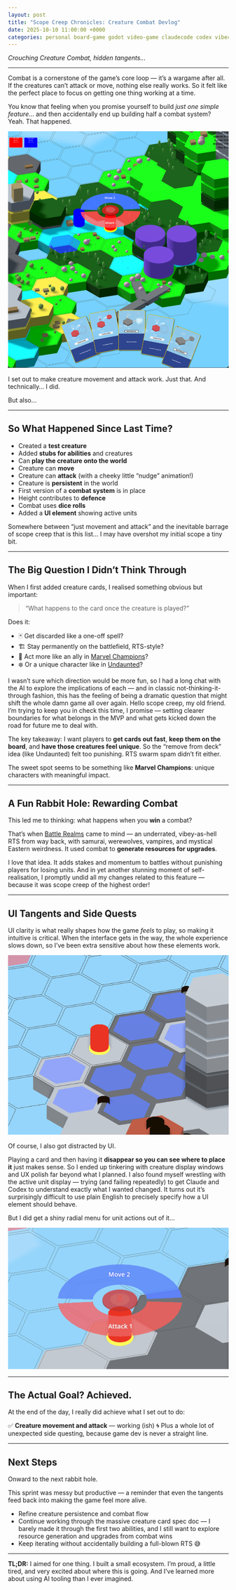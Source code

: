 ```yaml
---
layout: post
title: "Scope Creep Chronicles: Creature Combat Devlog"
date: 2025-10-10 11:00:00 +0000
categories: personal board-game godot video-game claudecode codex vibecoding
---
```


_Crouching Creature Combat, hidden tangents..._

---

Combat is a cornerstone of the game’s core loop — it’s a wargame after all. If the creatures can’t attack or move, nothing else really works. So it felt like the perfect place to focus on getting one thing working at a time.

You know that feeling when you promise yourself to build *just one simple feature*… and then accidentally end up building half a combat system?
Yeah. That happened.

![current wip](/assets/scope-creep/current.png)

I set out to make creature movement and attack work. Just that. And technically… I did.

But also…

---

## So What Happened Since Last Time?

* Created a **test creature**
* Added **stubs for abilities** and creatures
* Can **play the creature onto the world**
* Creature can **move**
* Creature can **attack** (with a cheeky little “nudge” animation!)
* Creature is **persistent** in the world
* First version of a **combat system** is in place
* Height contributes to **defence**
* Combat uses **dice rolls**
* Added a **UI element** showing active units

Somewhere between “just movement and attack” and the inevitable barrage of scope creep that is this list… I may have overshot my initial scope a tiny bit.

---

## The Big Question I Didn’t Think Through

When I first added creature cards, I realised something obvious but important:

> “What happens to the card once the creature is played?”

Does it:

* 🃏 Get discarded like a one-off spell?
* 🏗️ Stay permanently on the battlefield, RTS-style?
* 🧍 Act more like an ally in [Marvel Champions](https://boardgamegeek.com/boardgame/285774/marvel-champions-the-card-game|)?
* ❄️ Or a unique character like in [Undaunted](https://boardgamegeek.com/boardgame/268864/undaunted-normandy)?

I wasn’t sure which direction would be more fun, so I had a long chat with the AI to explore the implications of each — and in classic not-thinking-it-through fashion, this has the feeling of being a dramatic question that might shift the whole damn game all over again. Hello scope creep, my old friend. I’m trying to keep you in check this time, I promise — setting clearer boundaries for what belongs in the MVP and what gets kicked down the road for future me to deal with.

The key takeaway:
I want players to **get cards out fast**, **keep them on the board**, and **have those creatures feel unique**. So the “remove from deck” idea (like Undaunted) felt too punishing. RTS swarm spam didn’t fit either.

The sweet spot seems to be something like **Marvel Champions**: unique characters with meaningful impact.

---

## A Fun Rabbit Hole: Rewarding Combat

This led me to thinking: what happens when you **win** a combat?

That’s when [Battle Realms](https://store.steampowered.com/app/1025600/Battle_Realms_Zen_Edition/) came to mind — an underrated, vibey-as-hell RTS from way back, with samurai, werewolves, vampires, and mystical Eastern weirdness. It used combat to **generate resources for upgrades**.

I love that idea. It adds stakes and momentum to battles without punishing players for losing units. And in yet another stunning moment of self-realisation, I promptly undid all my changes related to this feature — because it was scope creep of the highest order!

---

## UI Tangents and Side Quests

UI clarity is what really shapes how the game *feels* to play, so making it intuitive is critical. When the interface gets in the way, the whole experience slows down, so I’ve been extra sensitive about how these elements work.

![creature movement](/assets/scope-creep/movement.png)

Of course, I also got distracted by UI.

Playing a card and then having it **disappear so you can see where to place it** just makes sense. So I ended up tinkering with creature display windows and UX polish far beyond what I planned. I also found myself wrestling with the active unit display — trying (and failing repeatedly) to get Claude and Codex to understand exactly what I wanted changed. It turns out it’s surprisingly difficult to use plain English to precisely specify how a UI element should behave.

But I did get a shiny radial menu for unit actions out of it…

![radial](/assets/scope-creep/radial.png)

---

## The Actual Goal? Achieved.

At the end of the day, I really did achieve what I set out to do:

✅ **Creature movement and attack** — working (ish)
🌀 Plus a whole lot of unexpected side questing, because game dev is never a straight line.

---

## Next Steps

Onward to the next rabbit hole.

This sprint was messy but productive — a reminder that even the tangents feed back into making the game feel more alive.

* Refine creature persistence and combat flow
* Continue working through the massive creature card spec doc — I barely made it through the first two abilities, and I still want to explore resource generation and upgrades from combat wins
* Keep iterating without accidentally building a full-blown RTS 😅

---

**TL;DR:**
I aimed for one thing. I built a small ecosystem. I’m proud, a little tired, and very excited about where this is going. And I’ve learned more about using AI tooling than I ever imagined.
